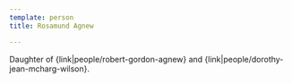 ```yaml
---
template: person
title: Rosamund Agnew

---
```


Daughter of {link|people/robert-gordon-agnew} and {link|people/dorothy-jean-mcharg-wilson}.
